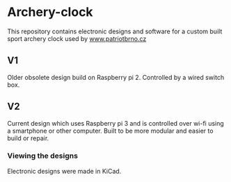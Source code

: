 # Archery-clock
This repository contains electronic designs and software for a custom built sport archery clock used by www.patriotbrno.cz

## V1
Older obsolete design build on Raspberry pi 2. Controlled by a wired switch box.

## V2
Current design which uses Raspberry pi 3 and is controlled over wi-fi using a smartphone or other computer. Built to be more modular and easier to build or repair. 

### Viewing the designs
Electronic designs were made in KiCad.
